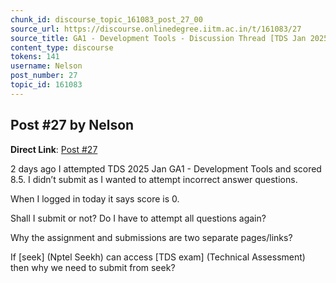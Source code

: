 ```yaml
---
chunk_id: discourse_topic_161083_post_27_00
source_url: https://discourse.onlinedegree.iitm.ac.in/t/161083/27
source_title: GA1 - Development Tools - Discussion Thread [TDS Jan 2025]
content_type: discourse
tokens: 141
username: Nelson
post_number: 27
topic_id: 161083
---
```


## Post #27 by Nelson

**Direct Link**: [Post #27](https://discourse.onlinedegree.iitm.ac.in/t/161083/27)

2 days ago I attempted TDS 2025 Jan GA1 - Development Tools and scored 8.5. I didn’t submit as I wanted to attempt incorrect answer questions.

When I logged in today it says score is 0.

Shall I submit or not? Do I have to attempt all questions again?

Why the assignment and submissions are two separate pages/links?

If [seek] (Nptel Seekh) can access [TDS exam] (Technical Assessment) then why we need to submit from seek?
